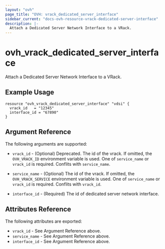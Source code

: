 ```yaml
---
layout: "ovh"
page_title: "OVH: vrack_dedicated_server_interface"
sidebar_current: "docs-ovh-resource-vrack-dedicated-server-interface"
description: |-
  Attach a Dedicated Server Network Interface to a VRack.
---
```


# ovh_vrack_dedicated_server_interface

Attach a Dedicated Server Network Interface to a VRack.

## Example Usage

```hcl
resource "ovh_vrack_dedicated_server_interface" "vdsi" {
  vrack_id   = "12345"
  interface_id = "67890"
}
```

## Argument Reference

The following arguments are supported:

* `vrack_id` - (Optional) Deprecated. The id of the vrack. If omitted,
    the `OVH_VRACK_ID` environment variable is used.
    One of `service_name` or `vrack_id` is required. Conflits with `service_name`.

* `service_name` - (Optional) The id of the vrack. If omitted,
    the `OVH_VRACK_SERVICE` environment variable is used. 
    One of `service_name` or `vrack_id` is required. Conflits with `vrack_id`.

* `interface_id` - (Required) The id of dedicated server network interface.

## Attributes Reference

The following attributes are exported:

* `vrack_id` - See Argument Reference above.
* `service_name` - See Argument Reference above.
* `interface_id` - See Argument Reference above.
